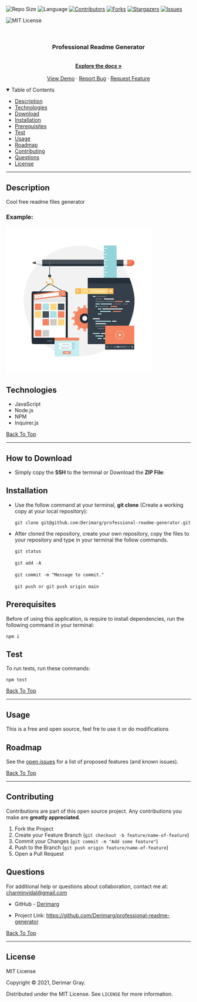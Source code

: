 
![Repo Size][repo-size]
![Language][GitHub-language]
[![Contributors][contributors-shield]][contributors-url]
[![Forks][forks-shield]][forks-url]
[![Stargazers][stars-shield]][stars-url]
[![Issues][issues-shield]][issues-url]


![MIT License][license-shield]

<br />
<p align="center">



<h3 align="center" id="professional-readme-generator">Professional Readme Generator</h3>
<p align="center">
<br />
<a href="#how-to-download"><strong>Explore the docs »</strong></a>
<br />
<br />
<a href="#example">View Demo</a>
·
<a href="https://github.com/Derimarg/professional-readme-generator/issues">Report Bug</a>
·
<a href="https://github.com/Derimarg/professional-readme-generator/issues">Request Feature</a>
</p>
</p>



<details open="open">
<summary>Table of Contents</summary>
<ul>
<li><a href="#description">Description</a></li>
<li><a href="#technologies">Technologies</a></li>
<li><a href="#how-to-download">Download</a></li>
<li><a href="#installation">Installation</a></li>
<li><a href="#prerequisites">Prerequisites</a></li>
<li><a href="#test">Test</a></li>
<li><a href="#usage">Usage</a></li>
<li><a href="#roadmap">Roadmap</a></li>
<li><a href="#contributing">Contributing</a></li>

<li><a href="#questions">Questions</a></li>
<li><a href="#license">License</a></li>
</ul>
</details>


---
  
## Description
  
Cool free readme files generator


  ### Example:
  
  ![Demo](./../assets/images/webdesign08.gif)


## Technologies
- JavaScript
- Node.js
- NPM
- Inquirer.js

[Back To Top](#professional-readme-generator)

---

## How to Download

- Simply copy the **SSH** to the terminal or Download the **ZIP File**:

## Installation

- Use the follow command at your terminal, **git clone** (Create a working copy at your local repository):

  ```
  git clone git@github.com:Derimarg/professional-readme-generator.git
  ```

- After cloned the repository, create your own repository, copy the files to your repository and type in your terminal the follow commands. 

  ```
  git status

  git add -A

  git commit -m "Message to commit."

  git push or git push origin main
  ```

## Prerequisites

Before of using this application, is require to install dependencies, run the following command in your terminal:

  ```
  npm i
  ```

## Test

To run tests, run these commands:

  ```
  npm test
  ```

[Back To Top](#professional-readme-generator)

---


  ## Usage

  This is a free and open source, feel fre to use it or do modifications
    

<!-- ROADMAP -->
## Roadmap

See the [open issues](https://github.com/Derimarg/professional-readme-generator/issues) for a list of proposed features (and known issues).

[Back To Top](#professional-readme-generator)

---

<!-- CONTRIBUTORS -->
## Contributing

Contributions are part of this open source project. Any contributions you make are **greatly appreciated**.

1. Fork the Project
2. Create your Feature Branch (`git checkout -b feature/name-of-feature`)
3. Commit your Changes (`git commit -m "Add some feature"`)
4. Push to the Branch (`git push origin feature/name-of-feature`)
5. Open a Pull Request



## Questions

For additional help or questions about collaboration, contact me at: charminvidal@gmail.com

- GitHub - [Derimarg](https://github.com/Derimarg/)


- Project Link: https://github.com/Derimarg/professional-readme-generator

[Back To Top](#professional-readme-generator)

---


## License

MIT License

Copyright © 2021, Derimar Gray.

Distributed under the MIT License. See `LICENSE` for more information.
  

[repo-size]: https://img.shields.io/github/repo-size/Derimarg/professional-readme-generator?style=for-the-badge
[GitHub-language]: https://img.shields.io/github/languages/top/Derimarg/professional-readme-generator?color=yellow&style=for-the-badge
[contributors-shield]: https://img.shields.io/github/contributors/Derimarg/professional-readme-generator.svg?style=for-the-badge
[contributors-url]: https://github.com/Derimarg/professional-readme-generator/graphs/contributors
[forks-shield]: https://img.shields.io/github/forks/Derimarg/professional-readme-generator.svg?color=9cf&style=for-the-badge
[forks-url]: https://github.com/Derimarg/professional-readme-generator/network/members
[stars-shield]: https://img.shields.io/github/stars/Derimarg/professional-readme-generator.svg?color=blueviolet&style=for-the-badge
[stars-url]: https://github.com/Derimarg/professional-readme-generator/stargazers
[issues-shield]: https://img.shields.io/github/issues/Derimarg/professional-readme-generator.svg?style=for-the-badge
[issues-url]: https://github.com/Derimarg/professional-readme-generator/issues
[license-shield]: https://img.shields.io/static/v1?label=license&message=MIT&color=yellowgreen.svg&style=for-the-badge




  